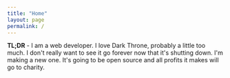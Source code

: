 ```yaml
---
title: "Home"
layout: page
permalink: /
---
```

**TL;DR** - I am a web developer. I love Dark Throne, probably a little too
much. I don't really want to see it go forever now that it's shutting down. I'm
making a new one. It's going to be open source and all profits it makes will go
to charity.
